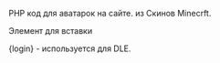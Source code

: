 PHP код для аватарок на сайте. из Скинов Minecrft.

Элемент для вставки 
<img class="grid-img" src="/avatar.php?s=128&amp;u={login}" alt="">

{login} - используется для DLE.
